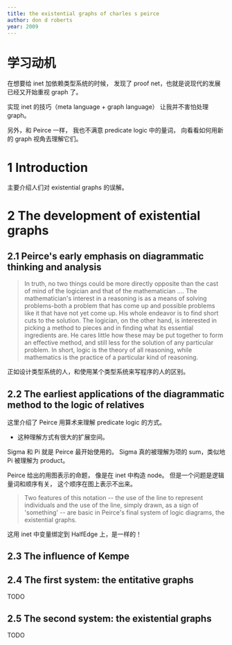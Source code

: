 ```yaml
---
title: the existential graphs of charles s peirce
author: don d roberts
year: 2009
---
```


# 学习动机

在想要给 inet 加依赖类型系统的时候，
发现了 proof net，也就是说现代的发展已经又开始重视 graph 了。

实现 inet 的技巧（meta language + graph language）
让我并不害怕处理 graph。

另外，和 Peirce 一样，
我也不满意 predicate logic 中的量词，
向看看如何用新的 graph 视角去理解它们。

# 1 Introduction

主要介绍人们对 existential graphs 的误解。

# 2 The development of existential graphs

## 2.1 Peirce's early emphasis on diagrammatic thinking and analysis

> In truth, no two things could be more directly opposite than the
> cast of mind of the logician and that of the mathematician .... The
> mathematician's interest in a reasoning is as a means of solving
> problems-both a problem that has come up and possible problems like
> it that have not yet come up. His whole endeavor is to find short
> cuts to the solution. The logician, on the other hand, is interested
> in picking a method to pieces and in finding what its essential
> ingredients are. He cares little how these may be put together to
> form an effective method, and still less for the solution of any
> particular problem. In short, logic is the theory of all reasoning,
> while mathematics is the practice of a particular kind of reasoning.

正如设计类型系统的人，和使用某个类型系统来写程序的人的区别。

## 2.2 The earliest applications of the diagrammatic method to the logic of relatives

这里介绍了 Peirce 用算术来理解 predicate logic 的方式。
- 这种理解方式有很大的扩展空间。

Sigma 和 Pi 就是 Peirce 最开始使用的。
Sigma 真的被理解为项的 sum，类似地 Pi 被理解为 product。

Peirce 给出的用图表示的命题，
像是在 inet 中构造 node。
但是一个问题是逻辑量词和顺序有关，
这个顺序在图上表示不出来。

> Two features of this notation -- the use of the line to represent
> individuals and the use of the line, simply drawn, as a sign of
> 'something' -- are basic in Peirce's final system of logic diagrams,
> the existential graphs.

这用 inet 中变量绑定到 HalfEdge 上，是一样的！

## 2.3 The influence of Kempe

## 2.4 The first system: the entitative graphs

TODO
## 2.5 The second system: the existential graphs

TODO
